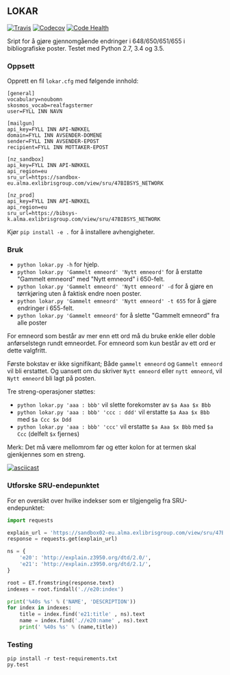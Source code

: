 ## LOKAR

[![Travis](https://img.shields.io/travis/scriptotek/lokar.svg?maxAge=2592000)](https://travis-ci.org/scriptotek/lokar)
[![Codecov](https://img.shields.io/codecov/c/github/scriptotek/lokar.svg?maxAge=2592000)](https://codecov.io/gh/scriptotek/lokar)
[![Code Health](https://landscape.io/github/scriptotek/lokar/master/landscape.svg?style=flat)](https://landscape.io/github/scriptotek/lokar/master)

Sript for å gjøre gjennomgående endringer i 648/650/651/655 i bibliografiske poster.
Testet med Python 2.7, 3.4 og 3.5.

### Oppsett

Opprett en fil `lokar.cfg` med følgende innhold:

```
[general]
vocabulary=noubomn
skosmos_vocab=realfagstermer
user=FYLL INN NAVN

[mailgun]
api_key=FYLL INN API-NØKKEL
domain=FYLL INN AVSENDER-DOMENE
sender=FYLL INN AVSENDER-EPOST
recipient=FYLL INN MOTTAKER-EPOST

[nz_sandbox]
api_key=FYLL INN API-NØKKEL
api_region=eu
sru_url=https://sandbox-eu.alma.exlibrisgroup.com/view/sru/47BIBSYS_NETWORK

[nz_prod]
api_key=FYLL INN API-NØKKEL
api_region=eu
sru_url=https://bibsys-k.alma.exlibrisgroup.com/view/sru/47BIBSYS_NETWORK
```

Kjør `pip install -e .` for å installere avhengigheter.

### Bruk

* `python lokar.py -h` for hjelp.
* `python lokar.py 'Gammelt emneord' 'Nytt emneord'` for å erstatte "Gammelt emneord" med "Nytt emneord" i 650-felt.
* `python lokar.py 'Gammelt emneord' 'Nytt emneord' -d` for å gjøre en tørrkjøring uten å faktisk endre noen poster.
* `python lokar.py 'Gammelt emneord' 'Nytt emneord' -t 655` for å gjøre endringer i 655-felt.
* `python lokar.py 'Gammelt emneord'` for å slette "Gammelt emneord" fra alle poster

For emneord som består av mer enn ett ord må du bruke enkle eller doble anførselstegn rundt emneordet.
For emneord som kun består av ett ord er dette valgfritt.

Første bokstav er ikke signifikant; Både `gammelt emneord` og
`Gammelt emneord` vil bli erstattet. Og uansett om du skriver
`Nytt emneord` eller `nytt emneord`, vil `Nytt emneord` bli lagt på posten.

Tre streng-operasjoner støttes:
* `python lokar.py 'aaa : bbb'` vil slette forekomster av `$a Aaa $x Bbb`
* `python lokar.py 'aaa : bbb' 'ccc : ddd'` vil erstatte `$a Aaa $x Bbb` med `$a Ccc $x Ddd`
* `python lokar.py 'aaa : bbb' 'ccc'` vil erstatte `$a Aaa $x Bbb` med `$a Ccc` (delfelt `$x` fjernes)

Merk: Det må være mellomrom før og etter kolon for at termen skal gjenkjennes som en streng.

[![asciicast](https://asciinema.org/a/4hpi7n6s6ll3b5djykuqs2y8f.png)](https://asciinema.org/a/4hpi7n6s6ll3b5djykuqs2y8f)

### Utforske SRU-endepunktet

For en oversikt over hvilke indekser som er tilgjengelig fra SRU-endepunktet:

```python
import requests

explain_url = 'https://sandbox02-eu.alma.exlibrisgroup.com/view/sru/47BIBSYS_UBO?version=1.2&operation=explain'
response = requests.get(explain_url)

ns = {
    'e20': 'http://explain.z3950.org/dtd/2.0/',
    'e21': 'http://explain.z3950.org/dtd/2.1/',
}

root = ET.fromstring(response.text)
indexes = root.findall('.//e20:index')

print('%40s %s' % ('NAME', 'DESCRIPTION'))
for index in indexes:
    title = index.find('e21:title' , ns).text
    name = index.find('.//e20:name' , ns).text
    print(' %40s %s' % (name,title))
```

### Testing

    pip install -r test-requirements.txt
    py.test